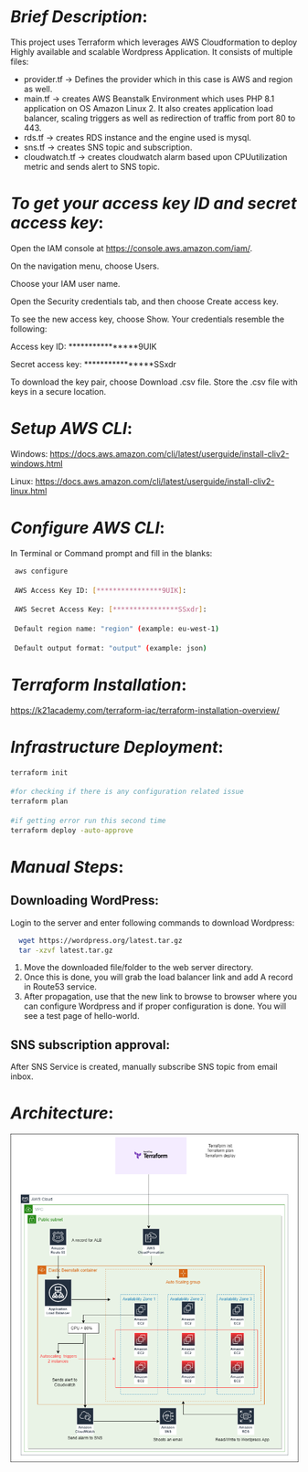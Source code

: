 # _**Brief Description**_:

This project uses Terraform which leverages AWS Cloudformation to deploy Highly available and scalable Wordpress Application. It consists of multiple files:
- provider.tf -> Defines the provider which in this case is AWS and region as well.
- main.tf -> creates AWS Beanstalk Environment which uses PHP 8.1 application on OS Amazon Linux 2. It also creates application load balancer, scaling triggers as well as redirection of traffic from port 80 to 443.
- rds.tf -> creates RDS instance and the engine used is mysql.
- sns.tf -> creates SNS topic and subscription.
- cloudwatch.tf -> creates cloudwatch alarm based upon CPUutilization metric and sends alert to SNS topic.

# _**To get your access key ID and secret access key**_:

Open the IAM console at https://console.aws.amazon.com/iam/.

On the navigation menu, choose Users.

Choose your IAM user name.

Open the Security credentials tab, and then choose Create access key.

To see the new access key, choose Show. Your credentials resemble the following:

Access key ID: ****************9UIK

Secret access key: ****************SSxdr

To download the key pair, choose Download .csv file. Store the .csv file with keys in a secure location.

# _**Setup AWS CLI**_:

Windows:
https://docs.aws.amazon.com/cli/latest/userguide/install-cliv2-windows.html

Linux:
https://docs.aws.amazon.com/cli/latest/userguide/install-cliv2-linux.html


# _**Configure AWS CLI**_:

In Terminal or Command prompt and fill in the blanks:


```bash
 aws configure
 
 AWS Access Key ID: [****************9UIK]:
 
 AWS Secret Access Key: [****************SSxdr]:
 
 Default region name: "region" (example: eu-west-1)
 
 Default output format: "output" (example: json)
```


# _**Terraform Installation**_:

https://k21academy.com/terraform-iac/terraform-installation-overview/


# _**Infrastructure Deployment**_:

```bash
terraform init

#for checking if there is any configuration related issue
terraform plan 

#if getting error run this second time
terraform deploy -auto-approve 
```


# _**Manual Steps**_:

## Downloading WordPress:

Login to the server and enter following commands to download Wordpress:

```bash
  wget https://wordpress.org/latest.tar.gz
  tar -xzvf latest.tar.gz
```

1. Move the downloaded file/folder to the web server directory. 
2. Once this is done, you will grab the load balancer link and add A record in Route53 service. 
3. After propagation, use that the new link to browse to browser where you can configure Wordpress and if proper configuration is done. You will see a test page of hello-world.

## SNS subscription approval:

After SNS Service is created, manually subscribe SNS topic from email inbox. 



# _**Architecture**_:

![App Screenshot](https://raw.githubusercontent.com/yaseenzafar/Terraform-AWS-Beanstalk/main/Terraform%20and%20AWS%20Beanstalk%20architecture.png)



